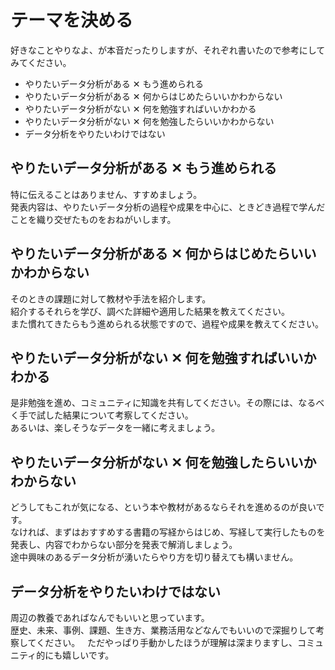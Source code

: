 # テーマを決める  
好きなことやりなよ、が本音だったりしますが、それぞれ書いたので参考にしてみてください。

- やりたいデータ分析がある ✕ もう進められる
- やりたいデータ分析がある ✕ 何からはじめたらいいかわからない
- やりたいデータ分析がない ✕ 何を勉強すればいいかわかる
- やりたいデータ分析がない ✕ 何を勉強したらいいかわからない
- データ分析をやりたいわけではない

## やりたいデータ分析がある ✕ もう進められる
特に伝えることはありません、すすめましょう。  
発表内容は、やりたいデータ分析の過程や成果を中心に、ときどき過程で学んだことを織り交ぜたものをおねがいします。

## やりたいデータ分析がある ✕ 何からはじめたらいいかわからない
そのときの課題に対して教材や手法を紹介します。  
紹介するそれらを学び、調べた詳細や適用した結果を教えてください。  
また慣れてきたらもう進められる状態ですので、過程や成果を教えてください。

## やりたいデータ分析がない ✕ 何を勉強すればいいかわかる
是非勉強を進め、コミュニティに知識を共有してください。その際には、なるべく手で試した結果について考察してください。  
あるいは、楽しそうなデータを一緒に考えましょう。

## やりたいデータ分析がない ✕ 何を勉強したらいいかわからない
どうしてもこれが気になる、という本や教材があるならそれを進めるのが良いです。  
なければ、まずはおすすめする書籍の写経からはじめ、写経して実行したものを発表し、内容でわからない部分を発表で解消しましょう。  
途中興味のあるデータ分析が湧いたらやり方を切り替えても構いません。

## データ分析をやりたいわけではない
周辺の教養であればなんでもいいと思っています。  
歴史、未来、事例、課題、生き方、業務活用などなんでもいいので深掘りして考察してください。  
ただやっぱり手動かしたほうが理解は深まりますし、コミュニティ的にも嬉しいです。
